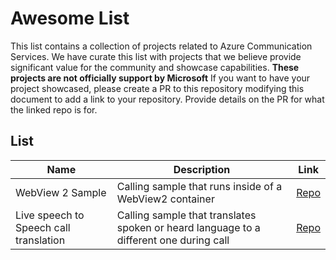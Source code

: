 # Awesome List
This list contains a collection of projects related to Azure Communication Services. 
We have curate this list with projects that we believe provide significant value for the community and showcase capabilities.
**These projects are not officially support by Microsoft**
If you want to have your project showcased, please create a PR to this repository modifying this document to add a link to your repository.
Provide details on the PR for what the linked repo is for.

## List
|Name           | Description    | Link            |
|---------------|----------------|-----------------|
| WebView 2 Sample | Calling sample that runs inside of a WebView2 container| [Repo](https://github.com/Azure-Samples/communication-services-web-calling-wpf-sample)
| Live speech to Speech call translation | Calling sample that translates spoken or heard language to a different one during call | [Repo](https://github.com/Azure-Samples/communication-services-web-calling-tutorial/tree/azure_communication_services_cognitive_services_speech_to_speech_translation)
